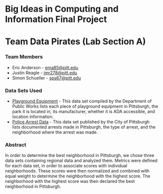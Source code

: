 # Big Ideas in Computing and Information Final Project
# Team Data Pirates (Lab Section A)
### Team Members
* Eric Anderson - ema85@pitt.edu
* Justin Reagle - jmr278@pitt.edu
* Simon Schueller - sps67@pitt.edu
### Data Sets Used
* [Playground Equipment](https://data.wprdc.org/dataset/playground-equipment) - This data set compiled by the Department of Public Works lists each piece of playground equipment in Pittsburgh, the park it is located in, its manufacturer, whether it is ADA accessible, and location information.
* [Police Arrest Data](https://data.wprdc.org/dataset/arrest-data) - This data set published by the City of Pittsburgh lists documented arrests made in Pittsburgh, the type of arrest, and the neighborhood where the arrest was made. 
### Abstract
In order to determine the best neighborhood in Pittsburgh, we chose three data sets containing regional data and analyzed them. Metrics were defined for each data set, in order to associate scores with individual neighborhoods. These scores were then normalized and combined with equal weight to determine the neighborhood with the highest score. The neighborhood with the highest score was then declared the best neighborhood in Pittsburgh. 
